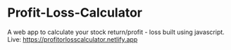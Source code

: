 # Profit-Loss-Calculator
A web app to calculate your stock return/profit - loss built using javascript.
Live: https://profitorlosscalculator.netlify.app
